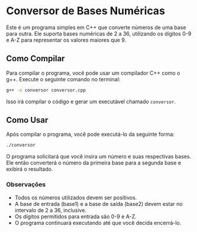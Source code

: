 # Conversor de Bases Numéricas

Este é um programa simples em C++ que converte números de uma base para outra. Ele suporta bases numéricas de 2 a 36, utilizando os dígitos 0-9 e A-Z para representar os valores maiores que 9.

## Como Compilar

Para compilar o programa, você pode usar um compilador C++ como o g++. Execute o seguinte comando no terminal:

``` bash
g++ -o conversor conversor.cpp
```

Isso irá compilar o código e gerar um executável chamado `conversor`.

## Como Usar

Após compilar o programa, você pode executá-lo da seguinte forma:

``` bash
./conversor
```

O programa solicitará que você insira um número e suas respectivas bases. Ele então converterá o número da primeira base para a segunda base e exibirá o resultado.

### Observações

- Todos os números utilizados devem ser positivos.
- A base de entrada (base1) e a base de saída (base2) devem estar no intervalo de 2 a 36, inclusive.
- Os dígitos permitidos para entrada são 0-9 e A-Z.
- O programa continuará executando até que você decida encerrá-lo.